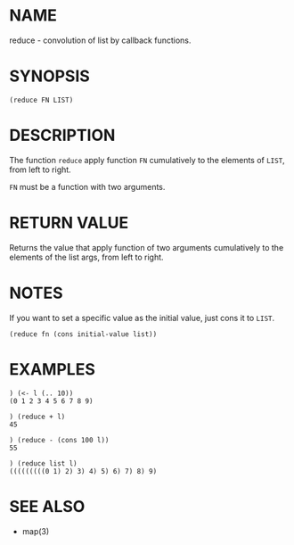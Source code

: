 # NAME
reduce - convolution of list by callback functions.

# SYNOPSIS

    (reduce FN LIST)

# DESCRIPTION
The function `reduce` apply function `FN` cumulatively to the elements of `LIST`, from left to right.

`FN` must be a function with two arguments.

# RETURN VALUE
Returns the value that apply function of two arguments cumulatively to the elements of the list args, from left to right.

# NOTES
If you want to set a specific value as the initial value, just cons it to `LIST`.

    (reduce fn (cons initial-value list))

# EXAMPLES

    ) (<- l (.. 10))
    (0 1 2 3 4 5 6 7 8 9)

    ) (reduce + l)
    45

    ) (reduce - (cons 100 l))
    55

    ) (reduce list l)
    (((((((((0 1) 2) 3) 4) 5) 6) 7) 8) 9)

# SEE ALSO
- map(3)

